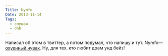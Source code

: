 ```yaml
---
Title: Nymfo
Date: 2013-11-14
Tags:
  - слушаю
  - dnb
---
```


Написал об этом в твиттер, а потом подумал, что напишу и тут. Nymfo—[охуенный чувак](https://soundcloud.com/nymfo). Ну, для тех, кто любит драм унд бейз!